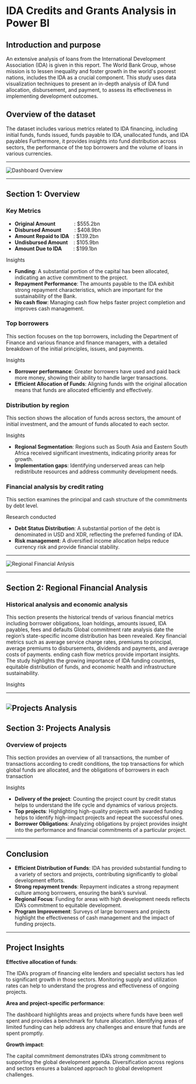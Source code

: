 # IDA Credits and Grants Analysis in Power BI
**Introduction and purpose**
--

An extensive analysis of loans from the International Development Association (IDA) is given in this report. The World Bank Group, whose mission is to lessen inequality and foster growth in the world's poorest nations, includes the IDA as a crucial component. This study uses data visualization techniques to present an in-depth analysis of IDA fund allocation, disbursement, and payment, to assess its effectiveness in implementing development outcomes.

**Overview of the dataset**
--

The dataset includes various metrics related to IDA financing, including initial funds, funds issued, funds payable to IDA, unallocated funds, and IDA payables Furthermore, it provides insights into fund distribution across sectors, the performance of the top borrowers and the volume of loans in various currencies.

---

![Dashboard Overview](https://drive.google.com/uc?export=view&id=1CoU28pihigfcNjvqyyLM_FAc0GjPFkSN)

---

## Section 1: Overview

### Key Metrics

- **Original Amount**&nbsp;&nbsp;&nbsp;&nbsp;&nbsp;&nbsp;&nbsp;&nbsp;&nbsp;&nbsp;&nbsp;&nbsp;&nbsp;: $555.2bn
- **Disbursed Amount**&nbsp;&nbsp;&nbsp;&nbsp;&nbsp;&nbsp;&nbsp;&nbsp;&nbsp;: $408.9bn
- **Amount Repaid to IDA**&nbsp;&nbsp;&nbsp;: $139.2bn
- **Undisbursed Amount**&nbsp;&nbsp;&nbsp;&nbsp;: $105.9bn
- **Amount Due to IDA**&nbsp;&nbsp;&nbsp;&nbsp;&nbsp;&nbsp;&nbsp;&nbsp;: $199.1bn

Insights

- **Funding**: A substantial portion of the capital has been allocated, indicating an active commitment to the project.
- **Repayment Performance**: The amounts payable to the IDA exhibit strong repayment characteristics, which are important for the sustainability of the Bank.
- **No cash flow**: Managing cash flow helps faster project completion and improves cash management.

### Top borrowers

This section focuses on the top borrowers, including the Department of Finance and various finance and finance managers, with a detailed breakdown of the initial principles, issues, and payments.

Insights

- **Borrower performance**: Greater borrowers have used and paid back more money, showing their ability to handle larger transactions.
- **Efficient Allocation of Funds**: Aligning funds with the original allocation means that funds are allocated efficiently and effectively.

### Distribution by region

This section shows the allocation of funds across sectors, the amount of initial investment, and the amount of funds allocated to each sector.

Insights

- **Regional Segmentation**: Regions such as South Asia and Eastern South Africa received significant investments, indicating priority areas for growth.
- **Implementation gaps**: Identifying underserved areas can help redistribute resources and address community development needs.

### Financial analysis by credit rating

This section examines the principal and cash structure of the commitments by debt level.

Research conducted

- **Debt Status Distribution**: A substantial portion of the debt is denominated in USD and XDR, reflecting the preferred funding of IDA.
- **Risk management**: A diversified income allocation helps reduce currency risk and provide financial stability.

---

![Regional Financial Anlysis](https://drive.google.com/uc?export=view&id=16uqezeyaNj2Tm4RGpgBVvT6ns3PVSyVy)

---

## Section 2: Regional Financial Analysis

### Historical analysis and economic analysis

This section presents the historical trends of various financial metrics including borrower obligations, loan holdings, amounts issued, IDA payables, fees and defaults Global commitment rate analysis date the region’s state-specific income distribution has been revealed. Key financial metrics such as average service charge rates, premiums to principal, average premiums to disbursements, dividends and payments, and average costs of payments. ending cash flow metrics provide important insights. The study highlights the growing importance of IDA funding countries, equitable distribution of funds, and economic health and infrastructure sustainability.

Insights



---

![Projects Analysis](https://drive.google.com/uc?export=view&id=1efWG7aMRVjFwjk1apaEXnu8aLApllWFO)
---

## Section 3: Projects Analysis

### Overview of projects

This section provides an overview of all transactions, the number of transactions according to credit conditions, the top transactions for which global funds are allocated, and the obligations of borrowers in each transaction

Insights

- **Delivery of the project**: Counting the project count by credit status helps to understand the life cycle and dynamics of various projects.
- **Top projects**: Highlighting high-quality projects with awarded funding helps to identify high-impact projects and repeat the successful ones.
- **Borrower Obligations**: Analyzing obligations by project provides insight into the performance and financial commitments of a particular project.

---

## Conclusion

- **Efficient Distribution of Funds**: IDA has provided substantial funding to a variety of sectors and projects, contributing significantly to global development efforts.
- **Strong repayment trends**: Repayment indicates a strong repayment culture among borrowers, ensuring the bank’s survival.
- **Regional Focus**: Funding for areas with high development needs reflects IDA’s commitment to equitable development.
- **Program Improvement**: Surveys of large borrowers and projects highlight the effectiveness of cash management and the impact of funding projects.

---

## Project Insights

**Effective allocation of funds**:

The IDA’s program of financing elite lenders and specialist sectors has led to significant growth in those sectors. Monitoring supply and utilization rates can help to understand the progress and effectiveness of ongoing projects.

**Area and project-specific performance**:

The dashboard highlights areas and projects where funds have been well spent and provides a benchmark for future allocation. Identifying areas of limited funding can help address any challenges and ensure that funds are spent promptly.

**Growth impact**:

The capital commitment demonstrates IDA’s strong commitment to supporting the global development agenda. Diversification across regions and sectors ensures a balanced approach to global development challenges.
